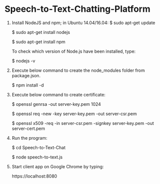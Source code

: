 # Speech-to-Text-Chatting-Platform
1. Install NodeJS and npm; in Ubuntu 14.04/16.04:
	$ sudo apt-get update
	
	$ sudo apt-get install nodejs
	
	$ sudo apt-get install npm
	
   To check which version of Node.js have been installed, type:
   
	$ nodejs -v

2. Execute below command to create the node_modules folder from package.json.

	$ npm install -d

3. Execute below command to create certificate:

	$ openssl genrsa -out server-key.pem 1024
	
	$ openssl req -new -key server-key.pem -out server-csr.pem
	
	$ openssl x509 -req -in server-csr.pem -signkey server-key.pem -out server-cert.pem
	

4. Run the program:

	$ cd Speech-to-Text-Chat
	
	$ node speech-to-text.js
	

5. Start client app on Google Chrome by typing:

	https://localhost:8080

